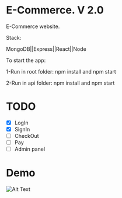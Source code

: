 # E-Commerce. V 2.0

E-Commerce website.

Stack:

MongoDB||Express||React||Node

To start the app:

1-Run in root folder: npm install and npm start

2-Run in api folder: npm install and npm start

# TODO
- [x] LogIn
- [x] SignIn
- [ ] CheckOut
- [ ] Pay
- [ ] Admin panel

# Demo
![Alt Text](demo/deluxoDemo1.gif)
